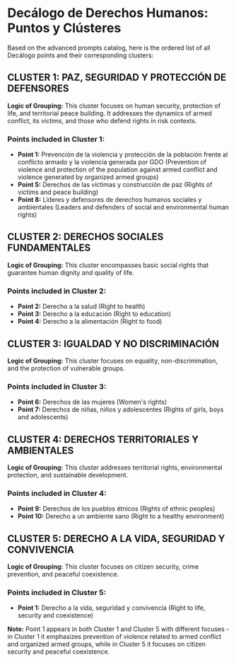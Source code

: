 # Decálogo de Derechos Humanos: Puntos y Clústeres

Based on the advanced prompts catalog, here is the ordered list of all Decálogo points and their corresponding clusters:

## CLUSTER 1: PAZ, SEGURIDAD Y PROTECCIÓN DE DEFENSORES

**Logic of Grouping:** This cluster focuses on human security, protection of life, and territorial peace building. It addresses the dynamics of armed conflict, its victims, and those who defend rights in risk contexts.

### Points included in Cluster 1:
- **Point 1:** Prevención de la violencia y protección de la población frente al conflicto armado y la violencia generada por GDO (Prevention of violence and protection of the population against armed conflict and violence generated by organized armed groups)
- **Point 5:** Derechos de las víctimas y construcción de paz (Rights of victims and peace building)
- **Point 8:** Líderes y defensores de derechos humanos sociales y ambientales (Leaders and defenders of social and environmental human rights)

## CLUSTER 2: DERECHOS SOCIALES FUNDAMENTALES

**Logic of Grouping:** This cluster encompasses basic social rights that guarantee human dignity and quality of life.

### Points included in Cluster 2:
- **Point 2:** Derecho a la salud (Right to health)
- **Point 3:** Derecho a la educación (Right to education)
- **Point 4:** Derecho a la alimentación (Right to food)

## CLUSTER 3: IGUALDAD Y NO DISCRIMINACIÓN

**Logic of Grouping:** This cluster focuses on equality, non-discrimination, and the protection of vulnerable groups.

### Points included in Cluster 3:
- **Point 6:** Derechos de las mujeres (Women's rights)
- **Point 7:** Derechos de niñas, niños y adolescentes (Rights of girls, boys and adolescents)

## CLUSTER 4: DERECHOS TERRITORIALES Y AMBIENTALES

**Logic of Grouping:** This cluster addresses territorial rights, environmental protection, and sustainable development.

### Points included in Cluster 4:
- **Point 9:** Derechos de los pueblos étnicos (Rights of ethnic peoples)
- **Point 10:** Derecho a un ambiente sano (Right to a healthy environment)

## CLUSTER 5: DERECHO A LA VIDA, SEGURIDAD Y CONVIVENCIA

**Logic of Grouping:** This cluster focuses on citizen security, crime prevention, and peaceful coexistence.

### Points included in Cluster 5:
- **Point 1:** Derecho a la vida, seguridad y convivencia (Right to life, security and coexistence)

**Note:** Point 1 appears in both Cluster 1 and Cluster 5 with different focuses - in Cluster 1 it emphasizes prevention of violence related to armed conflict and organized armed groups, while in Cluster 5 it focuses on citizen security and peaceful coexistence.

